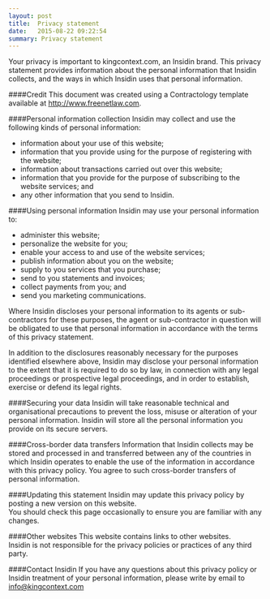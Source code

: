 ```yaml
---
layout: post
title:  Privacy statement
date:   2015-08-22 09:22:54
summary: Privacy statement
---
```


Your privacy is important to kingcontext.com, an Insidin brand. This privacy statement provides information about the personal information that Insidin collects, and the ways in which Insidin uses that personal information.

####Credit
This document was created using a Contractology template available at http://www.freenetlaw.com.

####Personal information collection
Insidin may collect and use the following kinds of personal information: 
- information about your use of this website; 
- information that you provide using for the purpose of registering with the website;
- information about transactions carried out over this website;
- information that you provide for the purpose of subscribing to the website services; and
- any other information that you send to Insidin.

####Using personal information
Insidin may use your personal information to:

- administer this website;
- personalize the website for you;
- enable your access to and use of the website services;
- publish information about you on the website;
- supply to you services that you purchase;
- send to you statements and invoices;
- collect payments from you; and
- send you marketing communications.

Where Insidin discloses your personal information to its agents or sub-contractors for these purposes, the agent or sub-contractor in question will be obligated to use that personal information in accordance with the terms of this privacy statement. 

In addition to the disclosures reasonably necessary for the purposes identified elsewhere above, Insidin may disclose your personal information to the extent that it is required to do so by law, in connection with any legal proceedings or prospective legal proceedings, and in order to establish, exercise or defend its legal rights.

####Securing your data
Insidin will take reasonable technical and organisational precautions to prevent the loss, misuse or alteration of your personal information. 
Insidin will store all the personal information you provide on its secure servers. 

####Cross-border data transfers
Information that Insidin collects may be stored and processed in and transferred between any of the countries in which Insidin operates to enable the use of the information in accordance with this privacy policy.
You agree to such cross-border transfers of personal information.

####Updating this statement
Insidin may update this privacy policy by posting a new version on this website.  
You should check this page occasionally to ensure you are familiar with any changes.  

####Other websites
This website contains links to other websites.  
Insidin is not responsible for the privacy policies or practices of any third party.

####Contact Insidin
If you have any questions about this privacy policy or Insidin treatment of your personal information, please write by email to info@kingcontext.com
